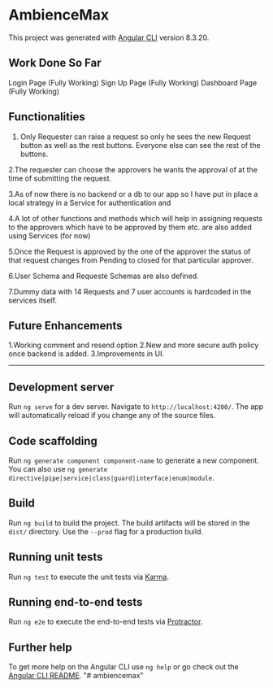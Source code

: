 # AmbienceMax
This project was generated with [Angular CLI](https://github.com/angular/angular-cli) version 8.3.20.

Work Done So Far
-------------------
Login Page (Fully Working)
Sign Up Page (Fully Working)
Dashboard Page (Fully Working)

Functionalities
------------------------
1. Only Requester can raise a request so only he sees the 
new Request button as well as the rest buttons.
Everyone else can see the rest of the buttons.

2.The requester can choose the approvers he wants the
approval of at the time of submitting the request.

3.As of now there is no backend or a db to our app
so I have put in place a local strategy in a Service 
for authentication and 

4.A lot of other functions and methods
which will help in assigning requests to the approvers
which have to be approved by them etc. are also added using Services (for now)

5.Once the Request is approved by the one of the approver 
the status of that request changes from Pending to closed for 
that particular approver.

6.User Schema and Requeste Schemas are also defined.

7.Dummy data with 14 Requests and 7 user accounts is hardcoded
in the services itself.

Future Enhancements
------------------------------------------------------
1.Working comment and resend option
2.New and more secure auth policy once backend is added.
3.Improvements in UI.

-----------------------------------------------------------

## Development server

Run `ng serve` for a dev server. Navigate to `http://localhost:4200/`. The app will automatically reload if you change any of the source files.

## Code scaffolding

Run `ng generate component component-name` to generate a new component. You can also use `ng generate directive|pipe|service|class|guard|interface|enum|module`.

## Build

Run `ng build` to build the project. The build artifacts will be stored in the `dist/` directory. Use the `--prod` flag for a production build.

## Running unit tests

Run `ng test` to execute the unit tests via [Karma](https://karma-runner.github.io).

## Running end-to-end tests

Run `ng e2e` to execute the end-to-end tests via [Protractor](http://www.protractortest.org/).

## Further help

To get more help on the Angular CLI use `ng help` or go check out the [Angular CLI README](https://github.com/angular/angular-cli/blob/master/README.md).
"# ambiencemax" 
